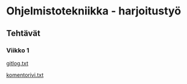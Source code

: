 # Ohjelmistotekniikka - harjoitustyö

## Tehtävät

### Viikko 1

[gitlog.txt](https://github.com/Aleksipa/ot-harjoitustyo/blob/master/laskarit/viikko1/gitlog.txt)


[komentorivi.txt](https://github.com/Aleksipa/ot-harjoitustyo/blob/master/laskarit/viikko1/komentorivi.txt)
